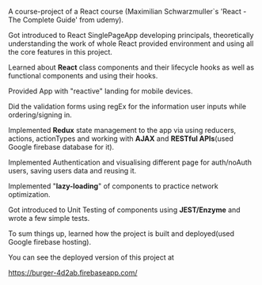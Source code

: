 A course-project of a React course (Maximilian Schwarzmuller`s 'React - The Complete Guide' from udemy).

Got introduced to React SinglePageApp developing principals, theoretically understanding the work of whole React provided environment and using all the core features in this project.

Learned about **React** class components and their lifecycle hooks as well as functional components and using their hooks.

Provided App with "reactive" landing for mobile devices.

Did the validation forms using regEx for the information user inputs while ordering/signing in.

Implemented **Redux** state management to the app via using reducers, actions, actionTypes and working with **AJAX** and **RESTful APIs**(used Google firebase database for it).

Implemented Authentication and visualising different page for auth/noAuth users, saving users data and reusing it.

Implemented "**lazy-loading**" of components to practice network optimization.

Got introduced to Unit Testing of components using **JEST/Enzyme** and wrote a few simple tests.

To sum things up, learned how the project is built and deployed(used Google firebase hosting).

You can see the deployed version of this project at

https://burger-4d2ab.firebaseapp.com/
